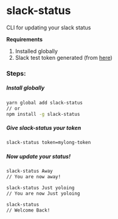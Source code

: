 # slack-status
CLI for updating your slack status

**Requirements**

1. Installed globally
2. Slack test token generated (from [here](https://api.slack.com/docs/oauth-test-tokens))

### Steps:

##### Install globally

```bash
yarn global add slack-status
// or
npm install -g slack-status
```

##### Give slack-status your token

```bash
slack-status token=mylong-token
```

##### Now update your status!

```bash
slack-status Away
// You are now away!

slack-status Just yoloing
// You are now Just yoloing

slack-status
// Welcome Back!
```
